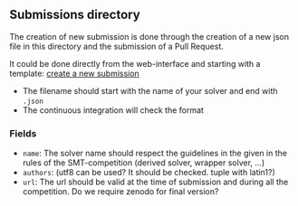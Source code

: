## Submissions directory

The creation of new submission is done through the creation of a new json file
in this directory and the submission of a Pull Request.

It could be done directly from the web-interface and starting with a template:
[create a new submission](https://github.com/SMT-COMP/smt-comp.github.io/new/master/submissions?value=$value)

- The filename should start with the name of your solver and end with `.json`
- The continuous integration will check the format

### Fields

- `name`: The solver name should respect the guidelines in the given in the
  rules of the SMT-competition (derived solver, wrapper solver, ...)
- `authors`: (utf8 can be used? It should be checked. tuple with latin1?)
- `url`: The url should be valid at the time of submission and during all the
  competition. Do we require zenodo for final version?
